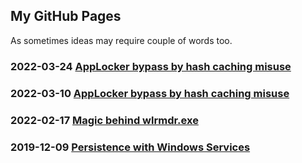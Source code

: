 ## My GitHub Pages

As sometimes ideas may require couple of words too.

### 2022-03-24 [AppLocker bypass by hash caching misuse](https://gtworek.github.io/PSBits/lastwritetime.html)

### 2022-03-10 [AppLocker bypass by hash caching misuse](https://gtworek.github.io/PSBits/applockercachebypass.html)

### 2022-02-17 [Magic behind wlrmdr.exe](https://gtworek.github.io/PSBits/wlrmdr.html)

### 2019-12-09 [Persistence with Windows Services](https://gtworek.github.io/PSBits/services.html)
